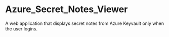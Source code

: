 # Azure_Secret_Notes_Viewer
A web application that displays secret notes from Azure Keyvault only when the user logins.
